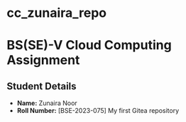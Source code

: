 # cc_zunaira_repo
# BS(SE)-V Cloud Computing Assignment
## Student Details
- **Name:** Zunaira Noor  
- **Roll Number:** [BSE-2023-075]
My first Gitea repository